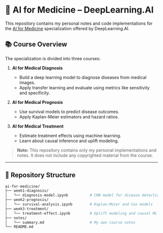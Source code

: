 # 🧠 AI for Medicine – DeepLearning.AI

This repository contains my personal notes and code implementations for the [AI for Medicine](https://www.deeplearning.ai/programs/ai-for-medicine/) specialization offered by DeepLearning.AI.

## 📚 Course Overview

The specialization is divided into three courses:

1. **AI for Medical Diagnosis**
   - Build a deep learning model to diagnose diseases from medical images.
   - Apply transfer learning and evaluate using metrics like sensitivity and specificity.

2. **AI for Medical Prognosis**
   - Use survival models to predict disease outcomes.
   - Apply Kaplan-Meier estimators and hazard ratios.

3. **AI for Medical Treatment**
   - Estimate treatment effects using machine learning.
   - Learn about causal inference and uplift modeling.

> **Note:** This repository contains only my personal implementations and notes. It does not include any copyrighted material from the course.

---

## 📂 Repository Structure

```bash
ai-for-medicine/
├── week1-diagnosis/
│   └── diagnosis-model.ipynb          # CNN model for disease detection
├── week2-prognosis/
│   └── survival-analysis.ipynb        # Kaplan-Meier and Cox models
├── week3-treatment/
│   └── treatment-effect.ipynb         # Uplift modeling and causal ML
├── notes/
│   └── summary.md                     # My own course notes
└── README.md
